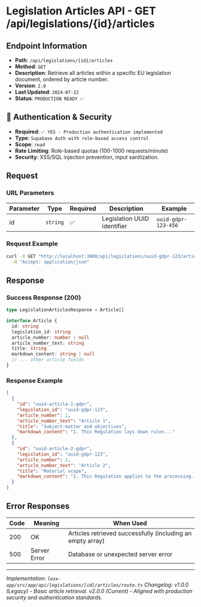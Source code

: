 # Legislation Articles API - GET /api/legislations/{id}/articles

## Endpoint Information
- **Path**: `/api/legislations/{id}/articles`
- **Method**: `GET`
- **Description**: Retrieve all articles within a specific EU legislation document, ordered by article number.
- **Version**: `2.0`
- **Last Updated**: `2024-07-22`
- **Status**: `PRODUCTION READY ✅`

## 🔐 Authentication & Security
- **Required**: `✅ YES - Production authentication implemented`
- **Type**: `Supabase Auth with role-based access control`
- **Scope**: `read`
- **Rate Limiting**: Role-based quotas (100-1000 requests/minute)
- **Security**: XSS/SQL injection prevention, input sanitization.

## Request

### URL Parameters
| Parameter | Type | Required | Description | Example |
|-----------|------|----------|-------------|---------|
| id | `string` | ✅ | Legislation UUID identifier | `uuid-gdpr-123-456` |

### Request Example
```bash
curl -X GET "http://localhost:3000/api/legislations/uuid-gdpr-123/articles" \
  -H "Accept: application/json"
```

## Response

### Success Response (200)
```typescript
type LegislationArticlesResponse = Article[]

interface Article {
  id: string
  legislation_id: string
  article_number: number | null
  article_number_text: string
  title: string
  markdown_content: string | null
  // ... other article fields
}
```

### Response Example
```json
[
  {
    "id": "uuid-article-1-gdpr",
    "legislation_id": "uuid-gdpr-123",
    "article_number": 1,
    "article_number_text": "Article 1",
    "title": "Subject-matter and objectives",
    "markdown_content": "1. This Regulation lays down rules..."
  },
  {
    "id": "uuid-article-2-gdpr",
    "legislation_id": "uuid-gdpr-123",
    "article_number": 2,
    "article_number_text": "Article 2",
    "title": "Material scope",
    "markdown_content": "1. This Regulation applies to the processing..."
  }
]
```

## Error Responses

| Code | Meaning | When Used |
|------|---------|-----------|
| 200 | OK | Articles retrieved successfully (including an empty array) |
| 500 | Server Error | Database or unexpected server error |

---

*Implementation: `lexx-app/src/app/api/legislations/[id]/articles/route.ts`*
*Changelog: v1.0.0 (Legacy) - Basic article retrieval. v2.0.0 (Current) - Aligned with production security and authentication standards.*